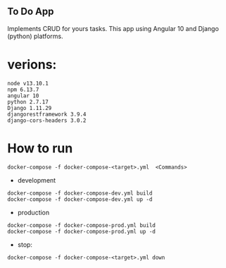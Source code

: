 ##  To Do App 

Implements CRUD for yours tasks.
This app using Angular 10 and Django (python) platforms.

# verions:
    node v13.10.1
    npm 6.13.7
    angular 10
    python 2.7.17 
    Django 1.11.29
    djangorestframework 3.9.4
    django-cors-headers 3.0.2

# How to run 
```
docker-compose -f docker-compose-<target>.yml  <Commands>
```
- development
```
docker-compose -f docker-compose-dev.yml build
docker-compose -f docker-compose-dev.yml up -d
```

- production
```
docker-compose -f docker-compose-prod.yml build
docker-compose -f docker-compose-prod.yml up -d
```

- stop:
```
docker-compose -f docker-compose-<target>.yml down
```






